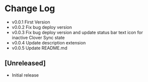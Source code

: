 # Change Log

- v0.0.1 First Version
- v0.0.2 Fix bug deploy version
- v0.0.3 Fix bug deploy version and update status bar text icon for inactive Clover Sync state
- v0.0.4 Update description extension
- v0.0.5 Update README.md

## [Unreleased]

- Initial release
